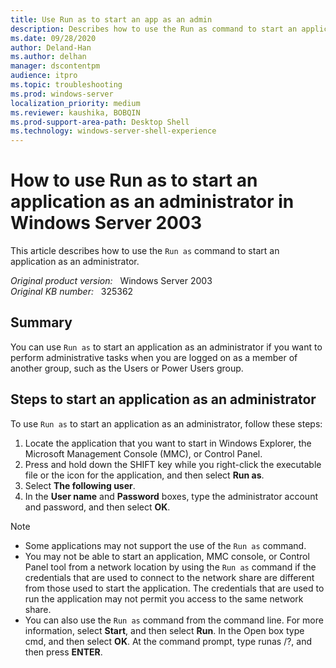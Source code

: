 ```yaml
---
title: Use Run as to start an app as an admin
description: Describes how to use the Run as command to start an application as an administrator.
ms.date: 09/28/2020
author: Deland-Han 
ms.author: delhan
manager: dscontentpm
audience: itpro
ms.topic: troubleshooting
ms.prod: windows-server
localization_priority: medium
ms.reviewer: kaushika, BOBQIN
ms.prod-support-area-path: Desktop Shell
ms.technology: windows-server-shell-experience
---
```

# How to use Run as to start an application as an administrator in Windows Server 2003  

This article describes how to use the `Run as` command to start an application as an administrator.

_Original product version:_ &nbsp; Windows Server 2003  
_Original KB number:_ &nbsp; 325362

## Summary

You can use `Run as` to start an application as an administrator if you want to perform administrative tasks when you are logged on as a member of another group, such as the Users or Power Users group.

## Steps to start an application as an administrator

To use `Run as` to start an application as an administrator, follow these steps:

1. Locate the application that you want to start in Windows Explorer, the Microsoft Management Console (MMC), or Control Panel.
2. Press and hold down the SHIFT key while you right-click the executable file or the icon for the application, and then select **Run as**.
3. Select **The following user**.
4. In the **User name** and **Password** boxes, type the administrator account and password, and then select **OK**.

> [!NOTE]
>
> - Some applications may not support the use of the `Run as` command.
> - You may not be able to start an application, MMC console, or Control Panel tool from a network location by using the `Run as` command if the credentials that are used to connect to the network share are different from those used to start the application. The credentials that are used to run the application may not permit you access to the same network share.
> - You can also use the `Run as` command from the command line. For more information, select **Start**, and then select **Run**. In the Open box type cmd, and then select **OK**. At the command prompt, type runas /?, and then press **ENTER**.
